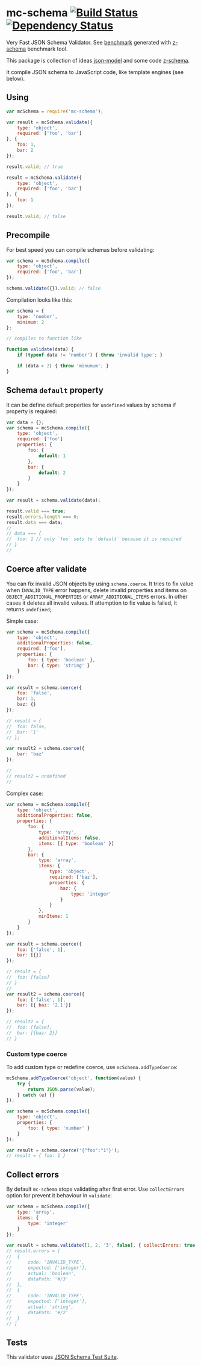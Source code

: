 mc-schema [![Build Status](https://travis-ci.org/mctep/mc-schema.svg?branch=master)](https://travis-ci.org/mctep/mc-schema) [![Dependency Status](https://gemnasium.com/mctep/mc-schema.svg)](https://gemnasium.com/mctep/mc-schema)
=========

Very Fast JSON Schema Validator. See [benchmark](https://rawgit.com/mctep/mc-schema/master/benchmark.html) generated with [z-schema](https://github.com/zaggino/z-schema) benchmark tool.

This package is collection of ideas [json-model](https://github.com/geraintluff/json-model) and some code [z-schema](https://github.com/zaggino/z-schema).

It compile JSON schema to JavaScript code, like template engines (see below).

## Using

```js
var mcSchema = require('mc-schema');

var result = mcSchema.validate({
    type: 'object',
    required: ['foo', 'bar']
}, {
    foo: 1,
    bar: 2
});

result.valid; // true

result = mcSchema.validate({
    type: 'object',
    required: ['foo', 'bar']
}, {
    foo: 1
});

result.valid; // false

```

## Precompile

For best speed you can compile schemas before validating:

```js
var schema = mcSchema.compile({
    type: 'object',
    required: ['foo', 'bar']
});

schema.validate({}).valid; // false
```

Compilation looks like this:

```js
var schema = {
    type: 'number',
    minimum: 2
};

// compiles to function like

function validate(data) {
    if (typeof data != 'number') { throw 'invalid type'; }

    if (data > 2) { throw 'minumum'; }
}
```

## Schema `default` property

It can be define default properties for `undefined` values by schema if property is required:

```js
var data = {};
var schema = mcSchema.compile({
    type: 'object',
    required: ['foo']
    properties: {
        foo: {
            default: 1
        },
        bar: {
            default: 2
        }
    }
});

var result = schema.validate(data);

result.valid === true;
result.errors.length === 0;
result.data === data;
//
// data === {
//  foo: 1 // only `foo` sets to `default` because it is required
// }
//

```

## Coerce after validate

You can fix invalid JSON objects by using `schema.coerce`. It tries to fix value when `INVALID_TYPE` error happens, delete invalid properties and items on `OBJECT_ADDITIONAL_PROPERTIES` or `ARRAY_ADDITIONAL_ITEMS` errors. In other cases it deletes all invalid values. If attemption to fix value is failed, it returns `undefined`;

Simple case:

```js
var schema = mcSchema.compile({
    type: 'object',
    additionalProperties: false,
    required: ['foo'],
    properties: {
        foo: { type: 'boolean' },
        bar: { type: 'string' }
    }
});

var result = schema.coerce({
    foo: 'false',
    bar: 1,
    baz: {}
});

// result = {
//  foo: false,
//  bar: '1'
// };

var result2 = schema.coerce({
    bar: 'baz'
});

//
// result2 = undefined
//
```

Complex case:

```js
var schema = mcSchema.compile({
    type: 'object',
    additionalProperties: false,
    properties: {
        foo: {
            type: 'array',
            additionalItems: false,
            items: [{ type: 'boolean' }]
        },
        bar: {
            type: 'array',
            items: {
                type: 'object',
                required: ['baz'],
                properties: {
                    baz: {
                        type: 'integer'
                    }
                }
            },
            minItems: 1 
        }
    }
});

var result = schema.coerce({
    foo: ['false', 1],
    bar: [{}]
});

// result = {
//  foo: [false]
// }
// 
var result2 = schema.coerce({
    foo: ['false', 1],
    bar: [{ baz: '2.1'}]
});

// result2 = {
//  foo: [false],
//  bar: [{baz: 2}]
// }
```

### Custom type coerce

To add custom type or redefine coerce, use `mcSchema.addTypeCoerce`:

```js
mcSchema.addTypeCoerce('object', function(value) {
    try {
        return JSON.parse(value);
    } catch (e) {}
});

var schema = mcSchema.compile({
    type: 'object',
    properties: {
        foo: { type: 'number' }
    }
});

var result = schema.coerce('{"foo":"1"}');
// result = { foo: 1 }
```

## Collect errors

By default `mc-schema` stops validating after first error. Use `collectErrors` option for prevent it behaviour in `validate`:

```js
var schema = mcSchema.compile({
    type: 'array',
    items: {
        type: 'integer'
    }
});

var result = schema.validate([1, 2, '3', false], { collectErrors: true });
// result.errors = [
//  {
//      code: 'INVALID_TYPE',
//      expected: ['integer'],
//      actual: 'boolean',
//      dataPath: '#/3'
//  },
//  {
//      code: 'INVALID_TYPE',
//      expected: ['integer'],
//      actual: 'string',
//      dataPath: '#/2'
//  }
// ]
```

## Tests

This validator uses [JSON Schema Test Suite](https://github.com/json-schema/JSON-Schema-Test-Suite).
